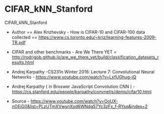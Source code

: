 # CIFAR_kNN_Stanford
CIFAR_kNN_Stanford

- Author == Alex Krizhevsky - How is CIFAR-10 and CIFAR-100 data collected == https://www.cs.toronto.edu/~kriz/learning-features-2009-TR.pdf 

- CIFAR and other benchmarks - Are We There YET = http://rodrigob.github.io/are_we_there_yet/build/classification_datasets_results.html

- Andrej Karpathy -CS231n Winter 2016: Lecture 7: Convolutional Neural Networks -  https://www.youtube.com/watch?v=LxfUGhug-iQ

- Andrej Karpathy ( in Broswer JavaScript Convolution CNN ) - https://cs.stanford.edu/people/karpathy/convnetjs/demo/cifar10.html


- Source - https://www.youtube.com/watch?v=OoUX-nOEjG0&list=PLzUTmXVwsnXod6WNdg57Yc3zFx_f-RYsq&index=2
